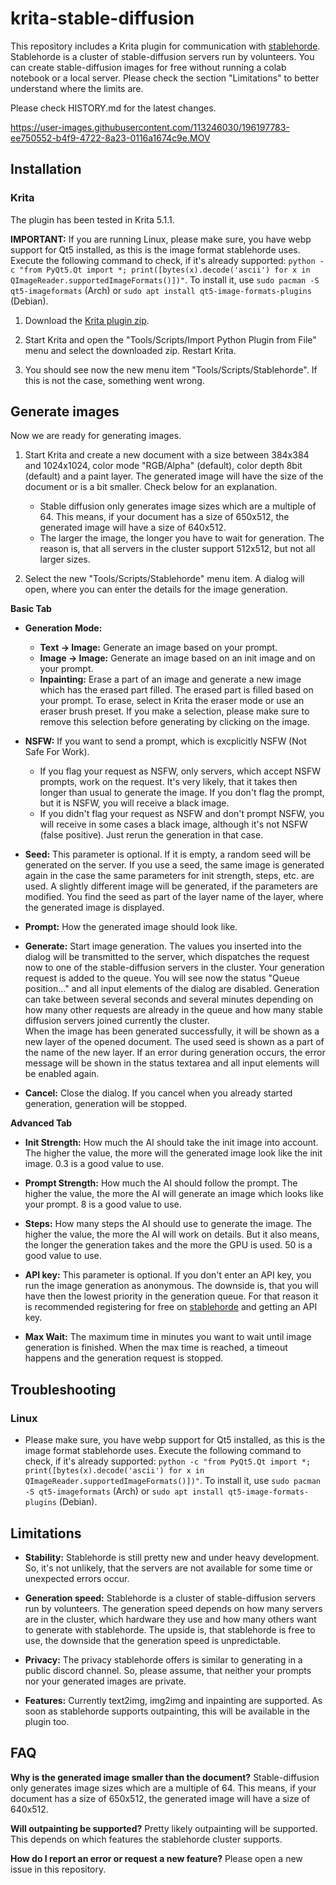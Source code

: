 # krita-stable-diffusion

This repository includes a Krita plugin for communication with [stablehorde](https://stablehorde.net). Stablehorde is a cluster of stable-diffusion servers run by volunteers. You can create stable-diffusion images for free without running a colab notebook or a local server. Please check the section "Limitations" to better understand where the limits are.

Please check HISTORY.md for the latest changes. 

https://user-images.githubusercontent.com/113246030/196197783-ee750552-b4f9-4722-8a23-0116a1674c9e.MOV


## Installation
### Krita

The plugin has been tested in Krita 5.1.1.

**IMPORTANT:** If you are running Linux, please make sure, you have webp support for Qt5 installed, as this is the image format stablehorde uses. Execute the following command to check, if it's already supported: ```python -c "from PyQt5.Qt import *; print([bytes(x).decode('ascii') for x in QImageReader.supportedImageFormats()])"```. To install it, use ```sudo pacman -S qt5-imageformats``` (Arch) or ```sudo apt install qt5-image-formats-plugins``` (Debian).

1. Download the [Krita plugin zip](https://github.com/blueturtleai/krita-stable-diffusion/releases/download/v1.3.1/krita_stablehorde_1_3_1.zip).

2. Start Krita and open the "Tools/Scripts/Import Python Plugin from File" menu and select the downloaded zip. Restart Krita.

3. You should see now the new menu item "Tools/Scripts/Stablehorde". If this is not the case, something went wrong.

## Generate images
Now we are ready for generating images.

1. Start Krita and create a new document with a size between 384x384 and 1024x1024, color mode "RGB/Alpha" (default), color depth 8bit (default) and a paint layer. The generated image will have the size of the document or is a bit smaller. Check below for an explanation.
   - Stable diffusion only generates image sizes which are a multiple of 64. This means, if your document has a size of 650x512, the generated image will have a size of 640x512.
   - The larger the image, the longer you have to wait for generation. The reason is, that all servers in the cluster support 512x512, but not all larger sizes.

2. Select the new "Tools/Scripts/Stablehorde" menu item. A dialog will open, where you can enter the details for the image generation.

**Basic Tab**

   - **Generation Mode:** 
      - **Text -> Image:** Generate an image based on your prompt.
      - **Image -> Image:** Generate an image based on an init image and on your prompt.
      - **Inpainting:** Erase a part of an image and generate a new image which has the erased part filled. The erased part is filled based on your prompt. To erase, select in Krita the eraser mode or use an eraser brush preset. If you make a selection, please make sure to remove this selection before generating by clicking on the image. 

   - **NSFW:** If you want to send a prompt, which is excplicitly NSFW (Not Safe For Work). 
      - If you flag your request as NSFW, only servers, which accept NSFW prompts, work on the request. It's very likely, that it takes then longer than usual to generate the image. If you don't flag the prompt, but it is NSFW, you will receive a black image.
      - If you didn't flag your request as NSFW and don't prompt NSFW, you will receive in some cases a black image, although it's not NSFW (false positive). Just rerun the generation in that case.

   - **Seed:** This parameter is optional. If it is empty, a random seed will be generated on the server. If you use a seed, the same image is generated again in the case the same parameters for init strength, steps, etc. are used. A slightly different image will be generated, if the parameters are modified. You find the seed as part of the layer name of the layer, where the generated image is displayed. 

   - **Prompt:** How the generated image should look like.

   - **Generate:** Start image generation. The values you inserted into the dialog will be transmitted to the server, which dispatches the request now to one of the stable-diffusion servers in the cluster. Your generation request is added to the queue. You will see now the status "Queue position..." and all input elements of the dialog are disabled. Generation can take between several seconds and several minutes depending on how many other requests are already in the queue and how many stable diffusion servers joined currently the cluster.<br>When the image has been generated successfully, it will be shown as a new layer of the opened document. The used seed is shown as a part of the name of the new layer. If an error during generation occurs, the error message will be shown in the status textarea and all input elements will be enabled again.

   - **Cancel:** Close the dialog. If you cancel when you already started generation, generation will be stopped.

**Advanced Tab**
   - **Init Strength:** How much the AI should take the init image into account. The higher the value, the more will the generated image look like the init image. 0.3 is a good value to use.

   - **Prompt Strength:** How much the AI should follow the prompt. The higher the value, the more the AI will generate an image which looks like your prompt. 8 is a good value to use.

   - **Steps:** How many steps the AI should use to generate the image. The higher the value, the more the AI will work on details. But it also means, the longer the generation takes and the more the GPU is used. 50 is a good value to use.

   - **API key:** This parameter is optional. If you don't enter an API key, you run the image generation as anonymous. The downside is, that you will have then the lowest priority in the generation queue. For that reason it is recommended registering for free on [stablehorde](https://stablehorde.net) and getting an API key.

   - **Max Wait:** The maximum time in minutes you want to wait until image generation is finished. When the max time is reached, a timeout happens and the generation request is stopped.

## Troubleshooting
### Linux
- Please make sure, you have webp support for Qt5 installed, as this is the image format stablehorde uses. Execute the following command to check, if it's already supported: ```python -c "from PyQt5.Qt import *; print([bytes(x).decode('ascii') for x in QImageReader.supportedImageFormats()])"```. To install it, use ```sudo pacman -S qt5-imageformats``` (Arch) or ```sudo apt install qt5-image-formats-plugins``` (Debian).

## Limitations

   - **Stability:** Stablehorde is still pretty new and under heavy development. So, it's not unlikely, that the servers are not available for some time or unexpected errors occur.

   - **Generation speed:** Stablehorde is a cluster of stable-diffusion servers run by volunteers. The generation speed depends on how many servers are in the cluster, which hardware they use and how many others want to generate with stablehorde. The upside is, that stablehorde is free to use, the downside that the generation speed is unpredictable.

   - **Privacy:** The privacy stablehorde offers is similar to generating in a public discord channel. So, please assume, that neither your prompts nor your generated images are private.
   
   - **Features:** Currently text2img, img2img and inpainting are supported. As soon as stablehorde supports outpainting, this will be available in the plugin too.

## FAQ
**Why is the generated image smaller than the document?** Stable-diffusion only generates image sizes which are a multiple of 64. This means, if your document has a size of 650x512, the generated image will have a size of 640x512.

**Will outpainting be supported?** Pretty likely outpainting will be supported. This depends on which features the stablehorde cluster supports.

**How do I report an error or request a new feature?** Please open a new issue in this repository.

